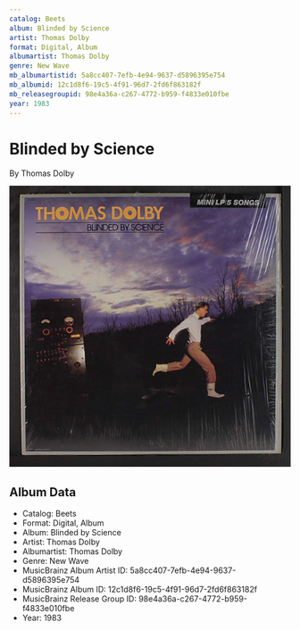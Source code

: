 ```yaml
---
catalog: Beets
album: Blinded by Science
artist: Thomas Dolby
format: Digital, Album
albumartist: Thomas Dolby
genre: New Wave
mb_albumartistid: 5a8cc407-7efb-4e94-9637-d5896395e754
mb_albumid: 12c1d8f6-19c5-4f91-96d7-2fd6f863182f
mb_releasegroupid: 98e4a36a-c267-4772-b959-f4833e010fbe
year: 1983
---
```


# Blinded by Science

By Thomas Dolby

![](../../assets/beetscovers/Thomas_Dolby-Blinded_by_Science.jpg)

## Album Data

- Catalog: Beets
- Format: Digital, Album
- Album: Blinded by Science
- Artist: Thomas Dolby
- Albumartist: Thomas Dolby
- Genre: New Wave
- MusicBrainz Album Artist ID: 5a8cc407-7efb-4e94-9637-d5896395e754
- MusicBrainz Album ID: 12c1d8f6-19c5-4f91-96d7-2fd6f863182f
- MusicBrainz Release Group ID: 98e4a36a-c267-4772-b959-f4833e010fbe
- Year: 1983


